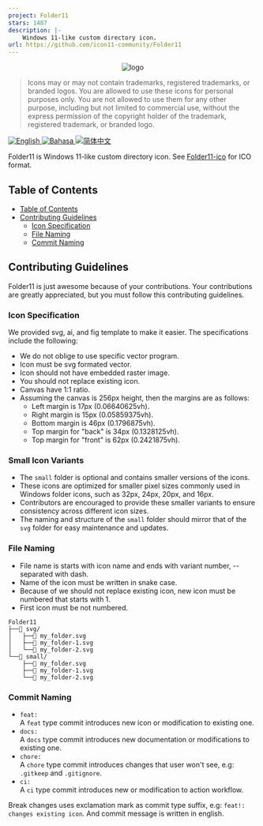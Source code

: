 ```yaml
---
project: Folder11
stars: 1487
description: |-
    Windows 11-like custom directory icon.
url: https://github.com/icon11-community/Folder11
---
```


<p align="center">
  <img src="https://github.com/Icon11-community.png?size=250" alt="logo"/>
</p>

> Icons may or may not contain trademarks, registered trademarks, or branded logos. You are allowed to use these icons for personal purposes only. You are not allowed to use them for any other purpose, including but not limited to commercial use, without the express permission of the copyright holder of the trademark, registered trademark, or branded logo.

[![English](https://img.shields.io/badge/-English-E4405F?style=for-the-badge)
](/README.md)
[![Bahasa](https://img.shields.io/badge/-Bahasa%20Indonesia-E4405F?style=for-the-badge)
](/README.id.md)
[![简体中文](https://img.shields.io/badge/Chinese%20Simplified-E4405F?style=for-the-badge)
](/README.zh_cn.md)

Folder11 is Windows 11-like custom directory icon. See [Folder11-ico](https://github.com/icon11-community/Folder11-ico) for ICO format.

## Table of Contents

- [Table of Contents](#table-of-contents)
- [Contributing Guidelines](#contributing-guidelines)
  - [Icon Specification](#icon-specification)
  - [File Naming](#file-naming)
  - [Commit Naming](#commit-naming)

## Contributing Guidelines

Folder11 is just awesome because of your contributions. Your contributions are greatly appreciated, but you must follow this contributing guidelines.

### Icon Specification

We provided svg, ai, and fig template to make it easier. The specifications include the following:

- We do not oblige to use specific vector program.
- Icon must be svg formated vector.
- Icon should not have embedded raster image.
- You should not replace existing icon.
- Canvas have 1:1 ratio.
- Assuming the canvas is 256px height, then the margins are as follows:
  - Left margin is 17px (0.06640625vh).
  - Right margin is 15px (0.05859375vh).
  - Bottom margin is 46px (0.1796875vh).
  - Top margin for "back" is 34px (0.1328125vh).
  - Top margin for "front" is 62px (0.2421875vh).

### Small Icon Variants

- The `small` folder is optional and contains smaller versions of the icons.
- These icons are optimized for smaller pixel sizes commonly used in Windows folder icons, such as 32px, 24px, 20px, and 16px.
- Contributors are encouraged to provide these smaller variants to ensure consistency across different icon sizes.
- The naming and structure of the `small` folder should mirror that of the `svg` folder for easy maintenance and updates.

### File Naming

- File name is starts with icon name and ends with variant number, -- separated with dash.
- Name of the icon must be written in snake case.
- Because of we should not replace existing icon, new icon must be numbered that starts with 1.
- First icon must be not numbered.

```
Folder11
├──📁 svg/
│   ├──📄 my_folder.svg
│   ├──📄 my_folder-1.svg
│   └──📄 my_folder-2.svg
└──📁 small/
    ├──📄 my_folder.svg
    ├──📄 my_folder-1.svg
    └──📄 my_folder-2.svg
```

### Commit Naming

- `feat:`  
  A `feat` type commit introduces new icon or modification to existing one.
- `docs:`  
  A `docs` type commit introduces new documentation or modifications to existing one.
- `chore:`  
  A `chore` type commit introduces changes that user won't see, e.g: `.gitkeep` and `.gitignore`.
- `ci:`  
  A `ci` type commit introduces new or modification to action workflow.

Break changes uses exclamation mark as commit type suffix, e.g: `feat!: changes existing icon`. And commit message is written in english.

